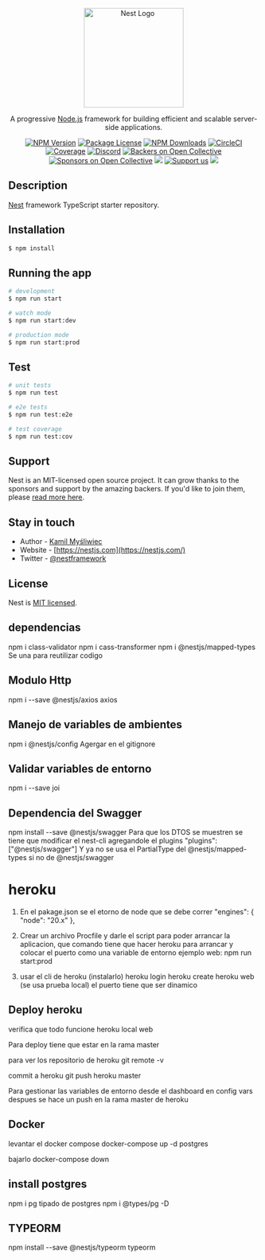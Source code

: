 <p align="center">
  <a href="http://nestjs.com/" target="blank"><img src="https://nestjs.com/img/logo-small.svg" width="200" alt="Nest Logo" /></a>
</p>

[circleci-image]: https://img.shields.io/circleci/build/github/nestjs/nest/master?token=abc123def456
[circleci-url]: https://circleci.com/gh/nestjs/nest

  <p align="center">A progressive <a href="http://nodejs.org" target="_blank">Node.js</a> framework for building efficient and scalable server-side applications.</p>
    <p align="center">
<a href="https://www.npmjs.com/~nestjscore" target="_blank"><img src="https://img.shields.io/npm/v/@nestjs/core.svg" alt="NPM Version" /></a>
<a href="https://www.npmjs.com/~nestjscore" target="_blank"><img src="https://img.shields.io/npm/l/@nestjs/core.svg" alt="Package License" /></a>
<a href="https://www.npmjs.com/~nestjscore" target="_blank"><img src="https://img.shields.io/npm/dm/@nestjs/common.svg" alt="NPM Downloads" /></a>
<a href="https://circleci.com/gh/nestjs/nest" target="_blank"><img src="https://img.shields.io/circleci/build/github/nestjs/nest/master" alt="CircleCI" /></a>
<a href="https://coveralls.io/github/nestjs/nest?branch=master" target="_blank"><img src="https://coveralls.io/repos/github/nestjs/nest/badge.svg?branch=master#9" alt="Coverage" /></a>
<a href="https://discord.gg/G7Qnnhy" target="_blank"><img src="https://img.shields.io/badge/discord-online-brightgreen.svg" alt="Discord"/></a>
<a href="https://opencollective.com/nest#backer" target="_blank"><img src="https://opencollective.com/nest/backers/badge.svg" alt="Backers on Open Collective" /></a>
<a href="https://opencollective.com/nest#sponsor" target="_blank"><img src="https://opencollective.com/nest/sponsors/badge.svg" alt="Sponsors on Open Collective" /></a>
  <a href="https://paypal.me/kamilmysliwiec" target="_blank"><img src="https://img.shields.io/badge/Donate-PayPal-ff3f59.svg"/></a>
    <a href="https://opencollective.com/nest#sponsor"  target="_blank"><img src="https://img.shields.io/badge/Support%20us-Open%20Collective-41B883.svg" alt="Support us"></a>
  <a href="https://twitter.com/nestframework" target="_blank"><img src="https://img.shields.io/twitter/follow/nestframework.svg?style=social&label=Follow"></a>
</p>
  <!--[![Backers on Open Collective](https://opencollective.com/nest/backers/badge.svg)](https://opencollective.com/nest#backer)
  [![Sponsors on Open Collective](https://opencollective.com/nest/sponsors/badge.svg)](https://opencollective.com/nest#sponsor)-->

## Description

[Nest](https://github.com/nestjs/nest) framework TypeScript starter repository.

## Installation

```bash
$ npm install
```

## Running the app

```bash
# development
$ npm run start

# watch mode
$ npm run start:dev

# production mode
$ npm run start:prod
```

## Test

```bash
# unit tests
$ npm run test

# e2e tests
$ npm run test:e2e

# test coverage
$ npm run test:cov
```

## Support

Nest is an MIT-licensed open source project. It can grow thanks to the sponsors and support by the amazing backers. If you'd like to join them, please [read more here](https://docs.nestjs.com/support).

## Stay in touch

- Author - [Kamil Myśliwiec](https://kamilmysliwiec.com)
- Website - [https://nestjs.com](https://nestjs.com/)
- Twitter - [@nestframework](https://twitter.com/nestframework)

## License

Nest is [MIT licensed](LICENSE).

## dependencias
npm i class-validator
npm i cass-transformer
npm i @nestjs/mapped-types Se una para reutilizar codigo

## Modulo Http
npm i --save @nestjs/axios axios

## Manejo de variables de ambientes
npm i @nestjs/config
Agergar en el gitignore

## Validar variables de entorno
npm i --save joi

## Dependencia del Swagger
npm install --save @nestjs/swagger
Para que los DTOS se muestren se tiene que modificar el nest-cli agregandole el plugins 
"plugins": ["@nestjs/swagger"]
Y ya no se usa el PartialType del @nestjs/mapped-types si no de @nestjs/swagger

# heroku

1. En el pakage.json se el etorno de node que se debe correr
"engines": {
  "node": "20.x"
},

2. Crear un archivo Procfile y darle el script para poder  arrancar la aplicacion, que comando tiene que hacer heroku para arrancar y colocar el puerto como una variable de entorno 
ejemplo
web: npm run start:prod

3. usar el cli de heroku (instalarlo)
heroku login
heroku create
heroku  web (se usa prueba local) el puerto tiene que ser dinamico 

## Deploy heroku
 verifica que todo funcione 
 heroku local web 

 Para deploy tiene que estar en la rama master
 
 para ver los repositorio de heroku
 git remote -v

 commit a heroku
 git push heroku master

 Para gestionar las variables de entorno desde el dashboard en config vars
 despues se hace un push en la rama master de heroku

 ## Docker
 levantar el docker compose
 docker-compose up -d postgres

 bajarlo docker-compose down
 
 ## install postgres
 npm i pg
 tipado de postgres
 npm i @types/pg -D

 ## TYPEORM 
 npm install --save @nestjs/typeorm typeorm









